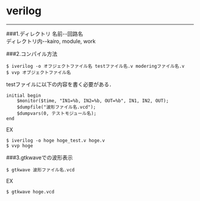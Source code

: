 # verilog
----


###1.ディレクトリ
名前--回路名  
ディレクトリ内--kairo, module, work  


###2.コンパイル方法

    $ iverilog -o オフジェクトファイル名 testファイル名.v moderingファイル名.v  
    $ vvp オブジェクトファイル名  

testファイルに以下の内容を書く必要がある．  

    initial begin  
        $monitor($time, "IN1=%b, IN2=%b, OUT=%b", IN1, IN2, OUT);  
        $dumpfile("波形ファイル名.vcd");  
        $dumpvars(0, テストモジュール名);  
    end

EX  

    $ iverilog -o hoge hoge_test.v hoge.v  
    $ vvp hoge


###3.gtkwaveでの波形表示

    $ gtkwave 波形ファイル名.vcd

EX  

    $ gtkwave hoge.vcd
